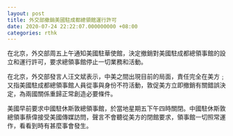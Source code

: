 ```yaml
---
layout: post
title: 外交部撤銷美國駐成都總領館運行許可
date: 2020-07-24 22:22:07.000000000 +08:00
categories: rthk
---
```


在北京，外交部周五上午通知美國駐華使館，決定撤銷對美國駐成都總領事館的設立和運行許可，要求總領事館停止一切業務和活動。

在北京，外交部發言人汪文斌表示，中美之間出現目前的局面，責任完全在美方﹔又指美國駐成都總領事館人員從事與身份不符活動，敦促美方立即撤銷有關錯誤決定，為兩國關係重歸正常創造必要條件。

美國早前要求中國駐休斯敦總領事館，於當地星期五下午四時關閉。中國駐休斯敦總領事蔡偉接受美國傳媒訪問，聲言不會聽從美方的閉館要求，領事館一切照常運作，看看到時有甚麼事會發生。

